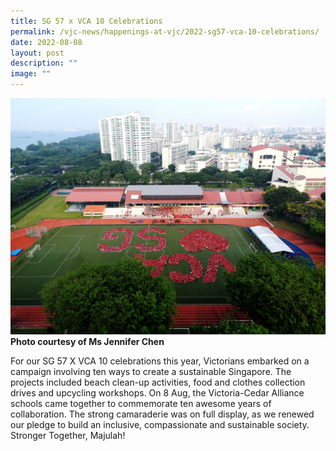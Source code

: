 ```yaml
---
title: SG 57 x VCA 10 Celebrations
permalink: /vjc-news/happenings-at-vjc/2022-sg57-vca-10-celebrations/
date: 2022-08-08
layout: post
description: ""
image: ""
---
```

![](/images/Happening%20at%20VJC/2022%2024%20VCA%20National%20Day_Photograph%20by%20JenniferChen.jpg)**Photo courtesy of Ms Jennifer Chen**

For our SG 57 X VCA 10 celebrations this year, Victorians embarked on a campaign involving ten ways to create a sustainable Singapore. The projects included beach clean-up activities, food and clothes collection drives and upcycling workshops. On 8 Aug, the Victoria-Cedar Alliance schools came together to commemorate ten awesome years of collaboration. The strong camaraderie was on full display, as we renewed our pledge to build an inclusive, compassionate and sustainable society. Stronger Together, Majulah!